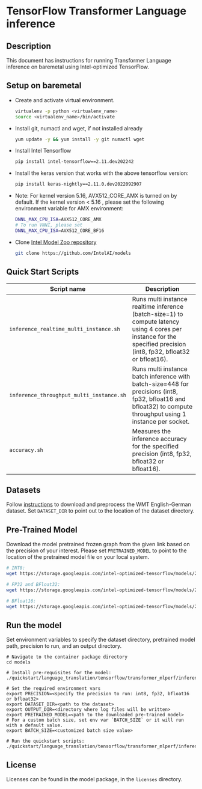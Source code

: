 <!--- 0. Title -->
# TensorFlow Transformer Language inference

<!-- 10. Description -->
## Description

This document has instructions for running Transformer Language inference on baremetal using
Intel-optimized TensorFlow.

<!-- 20. Environment setup on baremetal -->
## Setup on baremetal

* Create and activate virtual environment.
  ```bash
  virtualenv -p python <virtualenv_name>
  source <virtualenv_name>/bin/activate
  ```

* Install git, numactl and wget, if not installed already
  ```bash
  yum update -y && yum install -y git numactl wget
  ```

* Install Intel Tensorflow
  ```bash
  pip install intel-tensorflow==2.11.dev202242
  ```

* Install the keras version that works with the above tensorflow version:
  ```bash
  pip install keras-nightly==2.11.0.dev2022092907
  ```

* Note: For kernel version 5.16, AVX512_CORE_AMX is turned on by default. If the kernel version < 5.16 , please set the following environment variable for AMX environment: 
  ```bash
  DNNL_MAX_CPU_ISA=AVX512_CORE_AMX
  # To run VNNI, please set 
  DNNL_MAX_CPU_ISA=AVX512_CORE_BF16
  ```

* Clone [Intel Model Zoo repository](https://github.com/IntelAI/models)
  ```bash
  git clone https://github.com/IntelAI/models
  ```

<!--- 40. Quick Start Scripts -->
## Quick Start Scripts

| Script name | Description |
|-------------|-------------|
| `inference_realtime_multi_instance.sh` | Runs multi instance realtime inference (batch-size=1) to compute latency using 4 cores per instance for the specified precision (int8, fp32, bfloat32 or bfloat16). |
| `inference_throughput_multi_instance.sh` | Runs multi instance batch inference with batch-size=448 for precisions (int8, fp32, bfloat16 and bfloat32) to compute throughput using 1 instance per socket. |
| `accuracy.sh` | Measures the inference accuracy for the specified precision (int8, fp32, bfloat32 or bfloat16). |

<!--- 30. Datasets -->
## Datasets

Follow [instructions](https://github.com/IntelAI/models/tree/master/datasets/transformer_data/README.md) to download and preprocess the WMT English-German dataset.
Set `DATASET_DIR` to point out to the location of the dataset directory.

<!--- 50. Baremetal -->
## Pre-Trained Model

Download the model pretrained frozen graph from the given link based on the precision of your interest. Please set `PRETRAINED_MODEL` to point to the location of the pretrained model file on your local system.
```bash
# INT8:
wget https://storage.googleapis.com/intel-optimized-tensorflow/models/2_10_0/transformer_mlperf_int8.pb

# FP32 and BFloat32:
wget https://storage.googleapis.com/intel-optimized-tensorflow/models/2_10_0/transformer_mlperf_fp32.pb

# BFloat16:
wget https://storage.googleapis.com/intel-optimized-tensorflow/models/2_10_0/transformer_mlperf_bf16.pb
```

## Run the model

Set environment variables to
specify the dataset directory, pretrained model path, precision to run, and
an output directory. 
```
# Navigate to the container package directory
cd models

# Install pre-requisites for the model:
./quickstart/language_translation/tensorflow/transformer_mlperf/inference/cpu/setup_spr.sh

# Set the required environment vars
export PRECISION=<specify the precision to run: int8, fp32, bfloat16 or bfloat32>
export DATASET_DIR=<path to the dataset>
export OUTPUT_DIR=<directory where log files will be written>
export PRETRAINED_MODEL=<path to the downloaded pre-trained model>
# For a custom batch size, set env var `BATCH_SIZE` or it will run with a default value.
export BATCH_SIZE=<customized batch size value>

# Run the quickstart scripts:
./quickstart/language_translation/tensorflow/transformer_mlperf/inference/cpu/<script_name>.sh
```

<!--- 80. License -->
## License

Licenses can be found in the model package, in the `licenses` directory.

